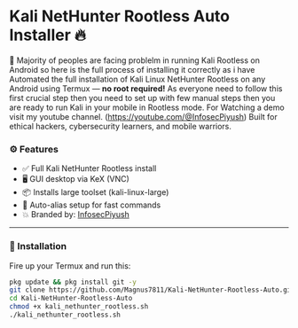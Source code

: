 # Kali NetHunter Rootless Auto Installer 🔥

🚀 Majority of peoples are facing problelm in running Kali Rootless on Android so here is the full process of installing it correctly as i have Automated the full installation of Kali Linux NetHunter Rootless on any Android using Termux — **no root required!** As everyone need to follow this first crucial  step then you need to set up with few manual steps then you are ready to run Kali in your mobile in Rootless mode. For Watching a demo visit my youtube channel.
(https://youtube.com/@InfosecPiyush)
Built for ethical hackers, cybersecurity learners, and mobile warriors.

### ⚙️ Features
- ✅ Full Kali NetHunter Rootless install
- 🖥️ GUI desktop via KeX (VNC)
- 📦 Installs large toolset (kali-linux-large)
- 🧠 Auto-alias setup for fast commands
- 💥 Branded by: [InfosecPiyush](https://youtube.com/@InfosecPiyush)

---

### 📲 Installation

Fire up your Termux and run this:

```bash
pkg update && pkg install git -y
git clone https://github.com/Magnus7811/Kali-NetHunter-Rootless-Auto.git
cd Kali-NetHunter-Rootless-Auto
chmod +x kali_nethunter_rootless.sh
./kali_nethunter_rootless.sh
